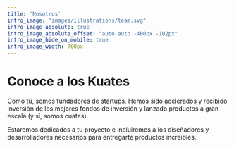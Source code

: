 ```yaml
---
title: 'Nosotros'
intro_image: "images/illustrations/team.svg"
intro_image_absolute: true
intro_image_absolute_offset: "auto auto -400px -102px"
intro_image_hide_on_mobile: true
intro_image_width: 700px
---
```


# Conoce a los Kuates

Como tú, somos fundadores de startups. Hemos sido acelerados y recibido inversión de los mejores fondos de inversión y lanzado productos a gran escala (y sí, somos cuates).

Estaremos dedicados a tu proyecto e incluiremos a los diseñadores y desarrolladores necesarios para entregarte productos increíbles.
